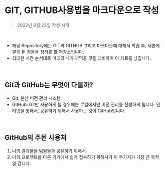 # GIT, GITHUB사용법을 마크다운으로 작성

> 2022년 9월 22일 작성 시작

</br>

* 해당 Repository에는 GIT과 GITHUB 그리고 마크다운에 대해서 학습 후, 새롭게 알게 된 점들을 정리를 할 저장소입니다.
* 최대한 시간 순서대로 미래의 내가 까먹을 것을 대비하여 이 자료를 남깁니다.

</br>

## Git과 GitHub는 무엇이 다를까?

* Git: 분산 버전 관리 시스템
* GitHub: Git만 사용하게 될 경우에는 로컬에서만 버전 관리를 진행하게 됩니다. 인터넷을 통해서, 공유하기 위해서 사용하는 것이 GitHub입니다.

</br>

## GitHub의 주된 사용처

  1. 나의 결과물을 팀원들과 공유하기 위해서
  2. 나의 프로젝트를 다른 기기에서 쉽게 접속하기 위해서가 이 두가지가 가장 큰 목적일 겁니다.
